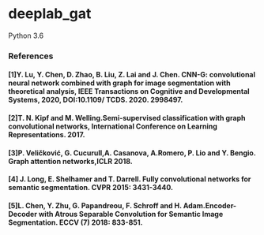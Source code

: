 # deeplab_gat
Python 3.6

### References
#### [1]Y. Lu, Y. Chen, D. Zhao, B. Liu, Z. Lai and J. Chen. CNN-G: convolutional neural network combined with graph for image segmentation with theoretical analysis, IEEE Transactions on Cognitive and Developmental Systems, 2020, DOI:10.1109/ TCDS. 2020. 2998497.
#### [2]T. N. Kipf and  M. Welling.Semi-supervised classification with graph convolutional networks, International Conference on Learning Representations. 2017.
#### [3]P. Veličković, G. Cucurull,A. Casanova, A.Romero, P. Lio and Y. Bengio. Graph attention networks,ICLR 2018.
#### [4] J. Long, E. Shelhamer and T. Darrell. Fully convolutional networks for semantic segmentation. CVPR 2015: 3431-3440.
#### [5]L. Chen, Y. Zhu, G. Papandreou, F. Schroff and H. Adam.Encoder-Decoder with Atrous Separable Convolution for Semantic Image Segmentation. ECCV (7) 2018: 833-851.
